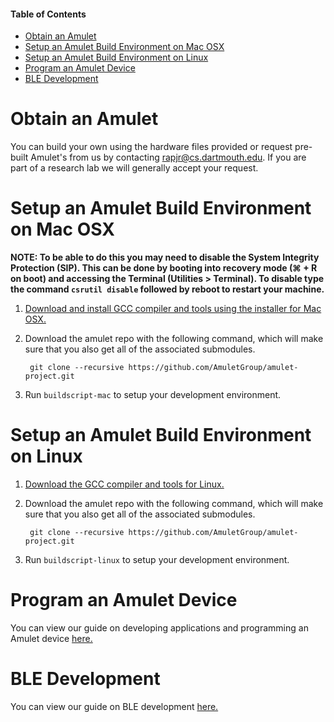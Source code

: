 #### Table of Contents

- [Obtain an Amulet](#obtain-an-amulet)
- [Setup an Amulet Build Environment on Mac OSX](#setup-an-amulet-build-environment-on-mac-osx)
- [Setup an Amulet Build Environment on Linux](#setup-an-amulet-build-environment-on-linux)
- [Program an Amulet Device](#program-an-amulet-device)
- [BLE Development](#ble-development)

Obtain an Amulet
===
You can build your own using the hardware files provided or request pre-built Amulet's from us by contacting rapjr@cs.dartmouth.edu. If you are part of a research lab we will generally accept your request.

Setup an Amulet Build Environment on Mac OSX
===
**NOTE: To be able to do this you may need to disable the System Integrity Protection (SIP). This can be done by booting into recovery mode (⌘ + R on boot) and accessing the Terminal (Utilities > Terminal). To disable type the command `csrutil disable` followed by reboot to restart your machine.**

1. [Download and install GCC compiler and tools using the installer for Mac OSX.](http://software-dl.ti.com/msp430/msp430_public_sw/mcu/msp430/MSPGCC/latest/index_FDS.html)

2. Download the amulet repo with the following command, which will make sure that you also get all of the associated submodules.

		git clone --recursive https://github.com/AmuletGroup/amulet-project.git

3. Run `buildscript-mac` to setup your development environment.


Setup an Amulet Build Environment on Linux
===
1. [Download the GCC compiler and tools for Linux.](http://software-dl.ti.com/msp430/msp430_public_sw/mcu/msp430/MSPGCC/latest/index_FDS.html)

2. Download the amulet repo with the following command, which will make sure that you also get all of the associated submodules.

		git clone --recursive https://github.com/AmuletGroup/amulet-project.git

3. Run `buildscript-linux` to setup your development environment.


Program an Amulet Device
====
You can view our guide on developing applications and programming an Amulet device [here.](applications/README.md)

BLE Development
====
You can view our guide on BLE development [here.](firmware/ble/README.md)
